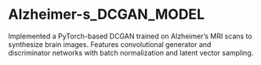 # Alzheimer-s_DCGAN_MODEL
Implemented a PyTorch-based DCGAN trained on Alzheimer’s MRI scans to synthesize brain images. Features convolutional generator and discriminator networks with batch normalization and latent vector sampling.
